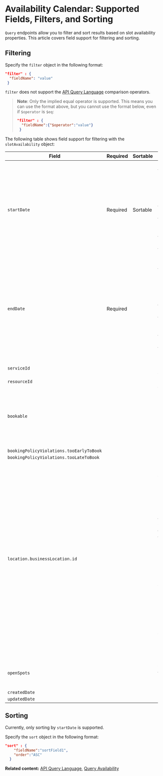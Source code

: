 # Availability Calendar: Supported Fields, Filters, and Sorting

`Query` endpoints allow you to filter and sort results based on slot availability properties. This article covers field support for filtering and sorting.

## Filtering

Specify the `filter` object in the following format:  

```json
"filter" : {  
  "fieldName": "value"  
 } 
```

`filter` does not support the [API Query Language](https://www.wix.com/velo/reference/api-overview/api-query-language) comparison operators. 

> **Note**: Only the implied equal operator is supported. This means you can use the 
>    format above, but you cannot use the format below, even if `$operator` is `$eq`: 
>    
>    ```json
>    "filter" : {  
>      "fieldName":{"$operator":"value"}  
>     }
>    ```


The following table shows field support for filtering with the `slotAvailability` object:

| Field           | Required | Sortable | Notes                                                                                                                                                                                                                                                                                                                  |
| --------------- | -------- | -------|------------------------------------------------------------------------------------------------------------------------------------------------------------------------------------------------------------------------------------------------------------------------------------------------------------------------|
| `startDate`            | Required | Sortable | Returns slots that start at, or after, this date. If the `timezone` is specified, the `startDate` for the query is according to the local date and time. This means that the timezone offset in the format is ignored.                                                                                                 |
| `endDate`            | Required  |  | Returns slots that end at, or before, this date. If the `timezone` is specified, the `endDate` for the query is according to the local date and time. This means that the timezone offset in the format is ignored.                                                                                                    |
| `serviceId`            |  |  | Supports multiple values.                                                                                                                                                                                                                                                                                              |
| `resourceId`            |  |  |                                                                                                                                                                                                                                                                                                                        |
| `bookable`            |  |  | When filtered by `true`, returns only available slots. Otherwise, returns both available and non-available slots.                                                                                                                                                                                                      |
| `bookingPolicyViolations.tooEarlyToBook` |  |  |                                                                                                                                                                                                                                                                                                                        |
| `bookingPolicyViolations.tooLateToBook` |  |  |                                                                                                                                                                                                                                                                                                                        |
| `location.businessLocation.id`  |  |  | Supports multiple values. Currently, you can query for multiple business location IDs but this functionality will change in the near future. At that point, multiple locations will not be supported for appointments. For appointments, you must provide only 1 business location ID as part of any query you run. We recommend you begin to modify your code accordingly. |
| `openSpots` |  |  | Returns slots with at least this number of open spots.                                                                                                                                                                                                                                                                 |
| `createdDate`   |  |  |                                                                                                                                                                                                                                                                                                                        |
| `updatedDate`   |  |  |                                                                                                                                                                                                                                                                                                                        |


## Sorting 

Currently, only sorting by `startDate` is supported.

Specify the `sort` object in the following format:  

```json
"sort" : { 
    "fieldName":"sortField1",
    "order":"ASC"
  }
```


__Related content:__
[API Query Language](https://www.wix.com/velo/reference/api-overview/api-query-language), 
[Query Availability](https://www.wix.com/velo/reference/wix-bookings-v2/availabilitycalendar/queryavailability)